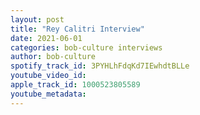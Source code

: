 ```yaml
---
layout: post
title: "Rey Calitri Interview"
date: 2021-06-01
categories: bob-culture interviews
author: bob-culture
spotify_track_id: 3PYHLhFdqKd7IEwhdtBLLe
youtube_video_id: 
apple_track_id: 1000523805589
youtube_metadata: 
---
```


